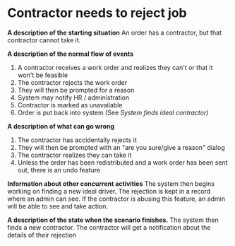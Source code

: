# Contractor needs to reject job
**A description of the starting situation**
An order has a contractor, but that contractor cannot take it.

**A description of the normal flow of events**
1. A contractor receives a work order and realizes they can't or that it won't be feasible
2. The contractor rejects the work order
3. They will then be prompted for a reason
  1. System may notify HR / administration
4. Contractor is marked as unavailable
5. Order is put back into system (See _System finds ideal contractor)_

**A description of what can go wrong**

1. The contractor has accidentally rejects it
  1. They will then be prompted with an "are you sure/give a reason" dialog
2. The contractor realizes they can take it
  1. Unless the order has been redistributed and a work order has been sent out, there is an undo feature


**Information about other concurrent activities**
The system then begins working on finding a new ideal driver. The rejection is kept in a record where an admin can see. If the contractor is abusing this feature, an admin will be able to see and take action.

**A description of the state when the scenario finishes.**
The system then finds a new contractor. The contractor will get a notification about the details of their rejection